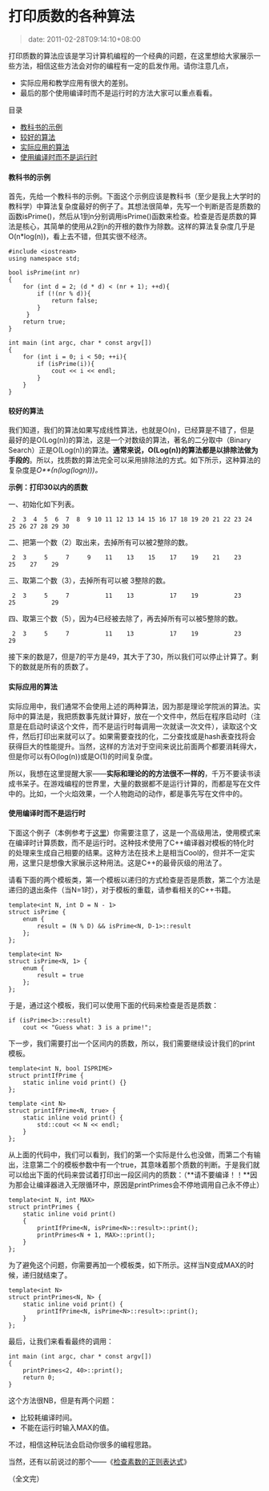 # 打印质数的各种算法
>date: 2011-02-28T09:14:10+08:00


打印质数的算法应该是学习计算机编程的一个经典的问题，在这里想给大家展示一些方法，相信这些方法会对你的编程有一定的启发作用。请你注意几点，


* 实际应用和教学应用有很大的差别。
* 最后的那个使用编译时而不是运行时的方法大家可以重点看看。




目录



* [教科书的示例](#%E6%95%99%E7%A7%91%E4%B9%A6%E7%9A%84%E7%A4%BA%E4%BE%8B "教科书的示例")
* [较好的算法](#%E8%BE%83%E5%A5%BD%E7%9A%84%E7%AE%97%E6%B3%95 "较好的算法")
* [实际应用的算法](#%E5%AE%9E%E9%99%85%E5%BA%94%E7%94%A8%E7%9A%84%E7%AE%97%E6%B3%95 "实际应用的算法")
* [使用编译时而不是运行时](#%E4%BD%BF%E7%94%A8%E7%BC%96%E8%AF%91%E6%97%B6%E8%80%8C%E4%B8%8D%E6%98%AF%E8%BF%90%E8%A1%8C%E6%97%B6 "使用编译时而不是运行时")

#### 教科书的示例


首先，先给一个教科书的示例。下面这个示例应该是教科书（至少是我上大学时的教科学）中算法复杂度最好的例子了。其想法很简单，先写一个判断是否是质数的函数isPrime()，然后从1到n分别调用isPrime()函数来检查。检查是否是质数的算法是核心，其简单的使用从2到n的开根的数作为除数。这样的算法复杂度几乎是O(n\*log(n))，看上去不错，但其实很不经济。



```
#include <iostream>
using namespace std;

bool isPrime(int nr)
{
    for (int d = 2; (d * d) < (nr + 1); ++d){
        if (!(nr % d)){
            return false;
        }
     }
    return true;
}

int main (int argc, char * const argv[])
{
    for (int i = 0; i < 50; ++i){
        if (isPrime(i)){
            cout << i << endl;
        }
    }
}

```

#### 较好的算法


我们知道，我们的算法如果写成线性算法，也就是O(n)，已经算是不错了，但是最好的是O(Log(n))的算法，这是一个对数级的算法，著名的二分取中（Binary Search）正是O(Log(n))的算法。**通常来说，O(Log(n))的算法都是以排除法做为手段的**。所以，找质数的算法完全可以采用排除法的方式。如下所示，这种算法的复杂度是*O**(n(log(logn)))。*


**示例：打印30以内的质数**


一、初始化如下列表。



```
 2  3  4  5  6  7  8  9 10 11 12 13 14 15 16 17 18 19 20 21 22 23 24 25 26 27 28 29 30
```

二、把第一个数（2）取出来，去掉所有可以被2整除的数。



```
 2  3     5     7     9    11    13    15    17    19    21    23    25    27    29
```

三、取第二个数（3），去掉所有可以被 3整除的数。



```
 2  3     5     7          11    13          17    19          23    25          29
```

四、取第三个数（5），因为4已经被去除了，再去掉所有可以被5整除的数。



```
 2  3     5     7          11    13          17    19          23                29
```

接下来的数是7，但是7的平方是49，其大于了30，所以我们可以停止计算了。剩下的数就是所有的质数了。


#### 实际应用的算法


实际应用中，我们通常不会使用上述的两种算法，因为那是理论学院派的算法。实际中的算法是，我把质数事先就计算好，放在一个文件中，然后在程序启动时（注意是在启动时读这个文件，而不是运行时每调用一次就读一次文件），读取这个文件，然后打印出来就可以了。如果需要查找的化，二分查找或是hash表查找将会获得巨大的性能提升。当然，这样的方法对于空间来说比前面两个都要消耗得大，但是你可以有O(log(n))或是O(1)的时间复杂度。


所以，我想在这里提醒大家——**实际和理论的的方法很不一样的**，千万不要读书读成书呆子。在游戏编程的世界里，大量的数据都不是运行计算的，而都是写在文件中的。比如，一个火焰效果，一个人物跑动的动作，都是事先写在文件中的。


#### 使用编译时而不是运行时


下面这个例子（本例参考于[这里](http://www.intermediaware.com/blog/846/hack-of-the-day-fast-prime-numbers)）你需要注意了，这是一个高级用法，使用模式来在编译时计算质数，而不是运行时。这种技术使用了C++编译器对模板的特化时的处理来生成自己相要的结果。这种方法在技术上是相当Cool的，但并不一定实用，这里只是想像大家展示这种用法。这是C++的最骨灰级的用法了。


请看下面的两个模板类，第一个模板以递归的方式检查是否是质数，第二个方法是递归的退出条件（当N=1时），对于模板的重载，请参看相关的C++书籍。



```
template<int N, int D = N - 1>
struct isPrime {
    enum {
        result = (N % D) && isPrime<N, D-1>::result
    };
};

template<int N>
struct isPrime<N, 1> {
    enum {
        result = true
    };
};

```

于是，通过这个模板，我们可以使用下面的代码来检查是否是质数：



```
if (isPrime<3>::result)
    cout << "Guess what: 3 is a prime!";

```

下一步，我们需要打出一个区间内的质数，所以，我们需要继续设计我们的print模板。



```
template<int N, bool ISPRIME>
struct printIfPrime {
    static inline void print() {}
};

template <int N>
struct printIfPrime<N, true> {
    static inline void print() {
        std::cout << N << endl;
    }
};

```

从上面的代码中，我们可以看到，我们的第一个实际是什么也没做，而第二个有输出，注意第二个的模板参数中有一个true，其意味着那个质数的判断。于是我们就可以给出下面的代码来尝试着打印出一段区间内的质数：（**请不要编译！！**因为那会让编译器进入无限循环中，原因是printPrimes会不停地调用自己永不停止）



```
template<int N, int MAX>
struct printPrimes {
    static inline void print()
    {
        printIfPrime<N, isPrime<N>::result>::print();
        printPrimes<N + 1, MAX>::print();
    }
};

```

为了避免这个问题，你需要再加一个模板类，如下所示。这样当N变成MAX的时候，递归就结束了。



```
template<int N>
struct printPrimes<N, N> {
    static inline void print() {
        printIfPrime<N, isPrime<N>::result>::print();
    }
};

```

最后，让我们来看看最终的调用：



```
int main (int argc, char * const argv[])
{
    printPrimes<2, 40>::print();
    return 0;
}

```

这个方法很NB，但是有两个问题：


* 比较耗编译时间。
* 不能在运行时输入MAX的值。


不过，相信这种玩法会启动你很多的编程思路。


当然，还有以前说过的那个——《[检查素数的正则表达式](/2010/%E6%A3%80%E6%9F%A5%E7%B4%A0%E6%95%B0%E7%9A%84%E6%AD%A3%E5%88%99%E8%A1%A8%E8%BE%BE%E5%BC%8F.md "检查素数的正则表达式")》


（全文完）


